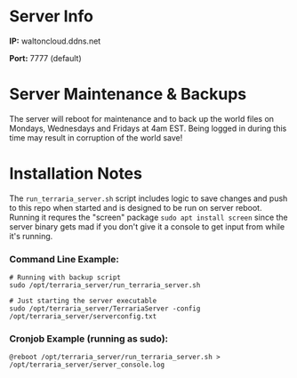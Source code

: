 # Server Info
**IP:** waltoncloud.ddns.net

**Port:** 7777 (default)

# Server Maintenance & Backups
The server will reboot for maintenance and to back up the world files on Mondays, Wednesdays and Fridays at 4am EST. Being logged in during this time may result in corruption of the world save!

# Installation Notes
The `run_terraria_server.sh` script includes logic to save changes and push to this repo when started and is designed to be run on server reboot. Running it requres the "screen" package `sudo apt install screen` since the server binary gets mad if you don't give it a console to get input from while it's running.

### Command Line Example:
```
# Running with backup script
sudo /opt/terraria_server/run_terraria_server.sh

# Just starting the server executable
sudo /opt/terraria_server/TerrariaServer -config /opt/terraria_server/serverconfig.txt
```

### Cronjob Example (running as sudo):
```
@reboot /opt/terraria_server/run_terraria_server.sh > /opt/terraria_server/server_console.log
```
